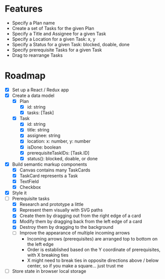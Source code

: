 # Features

- Specify a Plan name
- Create a set of Tasks for the given Plan
- Specify a Title and Assignee for a given Task
- Specify a Location for a given Task: x, y
- Specify a Status for a given Task: blocked, doable, done
- Specify prerequisite Tasks for a given Task
- Drag to rearrange Tasks

# Roadmap

- [x] Set up a React / Redux app
- [x] Create a data model
    - [x] Plan
        - [x] id: string
        - [x] tasks: [Task]
    - [x] Task
        - [x] id: string
        - [x] title: string
        - [x] assignee: string
        - [x] location: x: number, y: number
        - [x] isDone: boolean
        - [x] prerequisiteTaskIDs: [Task.ID]
        - [x] status(): blocked, doable, or done
- [x] Build semantic markup components
    - [x] Canvas contains many TaskCards
    - [x] TaskCard represents a Task
    - [x] TextField
    - [x] Checkbox
- [x] Style it
- [ ] Prerequisite tasks
    - [x] Research and prototype a little
    - [x] Represent them visually with SVG paths
    - [x] Create them by dragging out from the right edge of a card
    - [x] Modify them by dragging back from the left edge of a card
    - [x] Destroy them by dragging to the background
    - [ ] Improve the appearance of multiple incoming arrows
        - Incoming arrows (prerequisites) are arranged top to bottom on the left edge
        - Order is established based on the Y coordinate of prerequisites, with X breaking ties
        - X might need to break ties in opposite directions above / below center, so if you make a square… just trust me
- [ ] Store state in browser local storage
